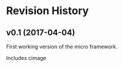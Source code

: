 Revision History
=========================

v0.1 (2017-04-04)
-------------------------

First working version of the micro framework.

Includes cimage
